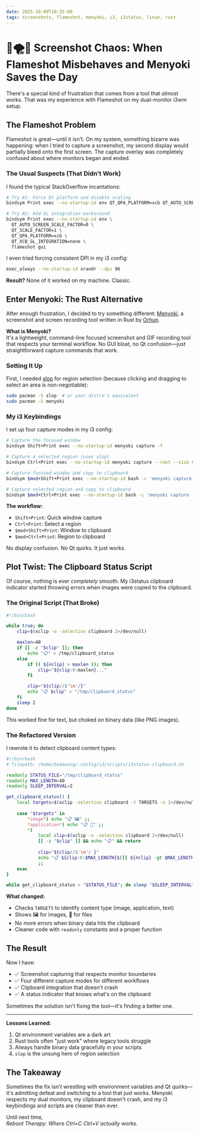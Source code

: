 ```yaml
---
date: 2025-10-09T10:32:00
tags: screenshots, flameshot, menyoki, i3, i3status, linux, rust
---
```


# 📸🌪️🌱 Screenshot Chaos: When Flameshot Misbehaves and Menyoki Saves the Day

There's a special kind of frustration that comes from a tool that *almost* works. That was my experience with Flameshot on my dual-monitor i3wm setup.

## The Flameshot Problem

Flameshot is great—until it isn't. On my system, something bizarre was happening: when I tried to capture a screenshot, my second display would partially bleed onto the first screen. The capture overlay was completely confused about where monitors began and ended.

### The Usual Suspects (That Didn't Work)

I found the typical StackOverflow incantations:

```bash
# Try #1: Force Qt platform and disable scaling
bindsym Print exec --no-startup-id env QT_QPA_PLATFORM=xcb QT_AUTO_SCREEN_SCALE_FACTOR=0 QT_SCALE_FACTOR=1 flameshot gui

# Try #2: Add GL integration workaround
bindsym Print exec --no-startup-id env \
  QT_AUTO_SCREEN_SCALE_FACTOR=0 \
  QT_SCALE_FACTOR=1 \
  QT_QPA_PLATFORM=xcb \
  QT_XCB_GL_INTEGRATION=none \
  flameshot gui
```

I even tried forcing consistent DPI in my i3 config:

```bash
exec_always --no-startup-id xrandr --dpi 96
```

**Result?** None of it worked on my machine. Classic.

## Enter Menyoki: The Rust Alternative

After enough frustration, I decided to try something different: [Menyoki](https://github.com/orhun/menyoki), a screenshot and screen recording tool written in Rust by [Orhun](https://github.com/orhun).

**What is Menyoki?**  
It's a lightweight, command-line focused screenshot and GIF recording tool that respects your terminal workflow. No GUI bloat, no Qt confusion—just straightforward capture commands that work.

### Setting It Up

First, I needed [slop](https://github.com/naelstrof/slop) for region selection (because clicking and dragging to select an area is non-negotiable):

```bash
sudo pacman -S slop  # or your distro's equivalent
sudo pacman -S menyoki
```

### My i3 Keybindings

I set up four capture modes in my i3 config:

```bash
# Capture the focused window
bindsym Shift+Print exec --no-startup-id menyoki capture -f

# Capture a selected region (uses slop)
bindsym Ctrl+Print exec --no-startup-id menyoki capture --root --size $(slop)

# Capture focused window and copy to clipboard
bindsym $mod+Shift+Print exec --no-startup-id bash -c 'menyoki capture -f && xclip -selection clipboard -t image/png -i ~/menyoki/cap.png'

# Capture selected region and copy to clipboard
bindsym $mod+Ctrl+Print exec --no-startup-id bash -c 'menyoki capture --root --size $(slop) && xclip -selection clipboard -t image/png -i ~/menyoki/cap.png'
```

**The workflow:**

- `Shift+Print`: Quick window capture
- `Ctrl+Print`: Select a region
- `$mod+Shift+Print`: Window to clipboard
- `$mod+Ctrl+Print`: Region to clipboard

No display confusion. No Qt quirks. It just works.

## Plot Twist: The Clipboard Status Script

Of course, nothing is ever *completely* smooth. My i3status clipboard indicator started throwing errors when images were copied to the clipboard.

### The Original Script (That Broke)

```bash
#!/bin/bash

while true; do
    clip=$(xclip -o -selection clipboard 2>/dev/null)

    maxlen=40
    if [[ -z "$clip" ]]; then
        echo "📋" > /tmp/clipboard_status
    else
        if (( ${#clip} > maxlen )); then
            clip="${clip:0:maxlen}..."
        fi

        clip="${clip//$'\n'/}"
        echo "📋 $clip" > "/tmp/clipboard_status"
    fi
    sleep 2
done
```

This worked fine for text, but choked on binary data (like PNG images).

### The Refactored Version

I rewrote it to detect clipboard content types:

```bash
#!/bin/bash
# filepath: /home/bedawang/.config/i3/scripts/i3status-clipboard.sh

readonly STATUS_FILE="/tmp/clipboard_status"
readonly MAX_LENGTH=40
readonly SLEEP_INTERVAL=2

get_clipboard_status() {
    local targets=$(xclip -selection clipboard -t TARGETS -o 2>/dev/null)
    
    case "$targets" in
        *image*) echo "📋 🖼️" ;;
        *application*) echo "📋 📎" ;;
        *)
            local clip=$(xclip -o -selection clipboard 2>/dev/null)
            [[ -z "$clip" ]] && echo "📋" && return
            
            clip="${clip//$'\n'/ }"
            echo "📋 ${clip:0:$MAX_LENGTH}$([[ ${#clip} -gt $MAX_LENGTH ]] && echo "...")"
            ;;
    esac
}

while get_clipboard_status > "$STATUS_FILE"; do sleep "$SLEEP_INTERVAL"; done
```

**What changed:**

- Checks `TARGETS` to identify content type (image, application, text)
- Shows 🖼️ for images, 📎 for files
- No more errors when binary data hits the clipboard
- Cleaner code with `readonly` constants and a proper function

## The Result

Now I have:

- ✅ Screenshot capturing that respects monitor boundaries
- ✅ Four different capture modes for different workflows
- ✅ Clipboard integration that doesn't crash
- ✅ A status indicator that knows what's on the clipboard

Sometimes the solution isn't fixing the tool—it's finding a better one.

---

**Lessons Learned:**

1. Qt environment variables are a dark art
2. Rust tools often "just work" where legacy tools struggle
3. Always handle binary data gracefully in your scripts
4. `slop` is the unsung hero of region selection

## The Takeaway

Sometimes the fix isn't wrestling with environment variables and Qt quirks—it's admitting defeat and switching to a tool that just works. Menyoki respects my dual monitors, my clipboard doesn't crash, and my i3 keybindings and scripts are cleaner than ever.

Until next time,  
*Reboot Therapy: Where Ctrl+C Ctrl+V actually works.*
